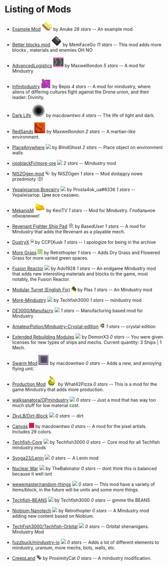 
# Listing of Mods


  - [Example Mod](https://github.com/Anuken/ExampleMod) ![ ](images/examplemod-icon.png) by Anuke *28 stars* -- An example mod.

  - [Better blocks mod](https://github.com/MemFaceGo/Better-Blocks-Mod) ![ ](images/better-blocks-mod-icon.png) by MemFaceGo *11 stars* -- This mod adds more blocks , materials and enemies OH NO

  - [AdvancedLogistics](https://github.com/Maxwelllondon92/AdvancedLogisticsMod) ![ ](images/advancedlogisticsmod-icon.png) by Maxwelllondon *5 stars* -- A mod for Mindustry

  - [Infinitodustry](https://github.com/ThatOneBepis/Infinitodustry) ![ ](images/infinitodustry-icon.png) by  Bepis *4 stars* -- A mod for mindustry, where aliens of differing cultures fight against the Drone union, and their leader: Divinity. 

  - [Dark Life](https://github.com/ZkyLB/Dark-Life) ![ ](images/dark-life-icon.png) by  macdowntwo *4 stars* -- The life of light and dark.

  - [RedSands](https://github.com/Maxwelllondon92/RedSands) ![ ](images/redsands-icon.png) by Maxwelllondon *2 stars* -- A martian-like environment.

  - [PlaceAnywhere](https://github.com/BlindGhostPL/PlaceAnywhere) ![ ](images/placeanywhere-icon.png) by BlindGhost *2 stars* -- Place object on environment walls

  - [jojoblackFr/more-ore](https://github.com/jojoblackFr/more-ore) ![ ](images/more-ore-icon.png)  *2 stars* -- Mindustry mod

  - [NISZOgen mod](https://github.com/niszogen/mindustrymod1) ![ ](images/mindustrymod1-icon.png) by NISZOgen *1 stars* -- Mod dodający nowe przedmioty :D!

  - [Українізатор Всесвіту](https://github.com/Prosta4okua/Ukrajinisator) ![ ](images/ukrajinisator-icon.png) by Prosta4ok_ua#6336 *1 stars* -- Українізатор. Цим все сказано.

  - [MekanisM](https://github.com/KeviTV/MekanisM) ![ ](images/mekanism-icon.png) by KeviTV *1 stars* -- Mod for Mindustry. Глобальное обновление!

  - [Revenant Fighter Ship Pad](https://github.com/BasedUser/RevenantMod) ![ ](images/revenantmod-icon.png) by BasedUser *1 stars* -- A mod for Mindustry that adds the Revenant as a playable mech.

  - [DustryX](https://github.com/Xusk947/DustryX) ![ ](images/dustryx-icon.png) by ССР]Xusk *1 stars* -- I apologize for being in the archive

  - [More Grass](https://github.com/Retrothopter/More-Grass) ![ ](images/more-grass-icon.png) by Retrothopter *1 stars* -- Adds Dry Grass and Flowered Grass for more varied green spaces.

  - [Fusion Reactor](https://github.com/ado1928/Fusion-Reactor-mod) ![ ](images/fusion-reactor-mod-icon.png) by Ado1928 *1 stars* -- An endgame Mindustry mod that adds new interesting materials and blocks to the game, most notably, the Fusion Reactor.

  - [Modular Turret (English Fix)](https://github.com/xhz313123/Modular-Turret) ![ ](images/modular-turret-icon.png) by Plas *1 stars* -- An Mindustry mod

  - [More-Mindustry](https://github.com/TechFish3000/More-Mindustry) ![ ](images/more-mindustry-icon.png) by Techfish3000 *1 stars* -- mindustry mod

  - [DE3000/Manufacry](https://github.com/DE3000/Manufacry) ![ ](images/manufacry-icon.png)  *1 stars* -- Manufacturing based mod for Mindustry

  - [AmateurPotion/Mindustry-Crystal-edition](https://github.com/AmateurPotion/Mindustry-Crystal-edition) ![ ](images/mindustry-crystal-edition-icon.png)  *1 stars* -- crystal edition

  - [Extended Rebuilding Modules](https://github.com/DemonX3/DemonX3-ERM) ![ ](images/extended-rebuilding-modules-icon.png) by DemonX3 *0 stars* -- You were given licenses for new types of ships and mechs. Current quantity: 3 Ships | 1 Mech.

  - [Swarm Mod](https://github.com/ZkyLB/Swarm-Mod) ![ ](images/swarm-mod-icon.png) by  macdowntwo *0 stars* -- Adds a new, and annoying flying unit.

  - [Production Mod](https://github.com/What42Pizza/Mindustry-Production-Mod) ![ ](images/mindustry-production-mod-icon.png) by What42Pizza *0 stars* -- This is a mod for the game Mindustry that adds more production.

  - [walksanatora/OPmindustry](https://github.com/walksanatora/OPmindustry) ![ ](images/opmindustry-icon.png)  *0 stars* -- Just a mod that has way too much stuff for low material cost.

  - [ZkyLB/Dirt-Block](https://github.com/ZkyLB/Dirt-Block) ![ ](images/dirt-block-icon.png)  *0 stars* -- dirt

  - [Canvas](https://github.com/ZkyLB/Canvas) ![ ](images/canvas-icon.png) by  macdowntwo *0 stars* -- A mod for the pixel artists. Includes 29 colors.

  - [Techfish-Core](https://github.com/TechFish3000/Techfish-Core) ![ ](images/techfish-core-icon.png) by Techfish3000 *0 stars* -- Core mod for all Techfish mindustry mods

  - [Syoga23/Lenin](https://github.com/Syoga23/Lenin) ![ ](images/lenin-icon.png)  *0 stars* -- A Lenin mod

  - [Nuclear War](https://github.com/TheBabinator/NuclearWar) ![ ](images/nuclearwar-icon.png) by TheBabinator *0 stars* -- dont think this is balanced because it well isnt

  - [wewemaster/random-things](https://github.com/wewemaster/random-things) ![ ](images/random-things-icon.png)  *0 stars* -- This mod have a variety of items/block, in the future will be units and some more things.

  - [Techfish-BEANS](https://github.com/TechFish3000/Techfish-BEANS) ![ ](images/techfish-beans-icon.png) by Techfish3000 *0 stars* -- gimme the BEANS

  - [Niobium Nanotech](https://github.com/Retrothopter/Niobium-Nanotech) ![ ](images/niobium-nanotech-icon.png) by Retrothopter *0 stars* -- A Mindustry mod adding new content based on Niobium.

  - [TechFish3000/Techfish-Orbital](https://github.com/TechFish3000/Techfish-Orbital) ![ ](images/techfish-orbital-icon.png)  *0 stars* -- Orbital shenanigans. Mindustry Mod

  - [fuzzbuck/mindustry-io](https://github.com/fuzzbuck/mindustry-io) ![ ](images/mindustry-io-icon.png)  *0 stars* -- Adds a lot of different elements to mindustry, uranium, more mechs, bots, walls, etc.

  - [CreepLand](https://github.com/ProximityCatz/CreepLand) ![ ](images/creepland-icon.png) by ProximityCat *0 stars* -- A mindustry modification.

